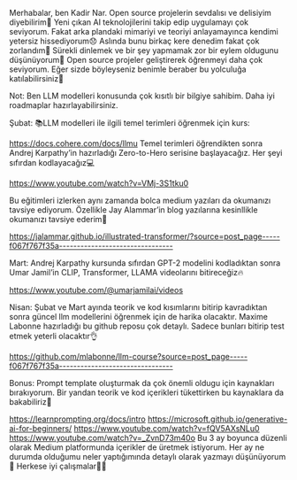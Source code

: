 Merhabalar, ben Kadir Nar. Open source projelerin sevdalısı ve delisiyim diyebilirim🤩 Yeni çıkan AI teknolojilerini takip edip uygulamayı çok seviyorum. Fakat arka plandaki mimariyi ve teoriyi anlayamayınca kendimi yetersiz hissediyorum😞 Aslında bunu birkaç kere denedim fakat çok zorlandım🤯 Sürekli dinlemek ve bir şey yapmamak zor bir eylem oldugunu düşünüyorum🧐 Open source projeler geliştirerek öğrenmeyi daha çok seviyorum. Eğer sizde böyleyseniz benimle beraber bu yolculuğa katılabilirsiniz🙌

Not: Ben LLM modelleri konusunda çok kısıtlı bir bilgiye sahibim. Daha iyi roadmaplar hazırlayabilirsiniz.

Şubat:
📚LLM modelleri ile ilgili temel terimleri öğrenmek için kurs:

https://docs.cohere.com/docs/llmu
Temel terimleri öğrendikten sonra Andrej Karpathy’in hazırladığı Zero-to-Hero serisine başlayacağız. Her şeyi sıfırdan kodlayacağız💻

https://www.youtube.com/watch?v=VMj-3S1tku0

Bu eğitimleri izlerken aynı zamanda bolca medium yazıları da okumanızı tavsiye ediyorum. Özellikle Jay Alammar’in blog yazılarına kesinllikle okumanızı tavsiye ederim👀

https://jalammar.github.io/illustrated-transformer/?source=post_page-----f067f767f35a--------------------------------

Mart:
Andrej Karpathy kursunda sıfırdan GPT-2 modelini kodladıktan sonra Umar Jamil’in CLIP, Transformer, LLAMA videolarını bitireceğiz🔥

https://www.youtube.com/@umarjamilai/videos

Nisan:
Şubat ve Mart ayında teorik ve kod kısımlarını bitirip kavradıktan sonra güncel llm modellerini öğrenmek için de harika olacaktır. Maxime Labonne hazırladığı bu github reposu çok detaylı. Sadece bunları bitirip test etmek yeterli olacaktır👌

https://github.com/mlabonne/llm-course?source=post_page-----f067f767f35a--------------------------------

Bonus:
Prompt template oluşturmak da çok önemli oldugu için kaynakları bırakıyorum. Bir yandan teorik ve kod içerikleri tükettirken bu kaynaklara da bakabiliriz🎨

https://learnprompting.org/docs/intro
https://microsoft.github.io/generative-ai-for-beginners/
https://www.youtube.com/watch?v=fQV5AXsNLu0
https://www.youtube.com/watch?v=_ZvnD73m40o
Bu 3 ay boyunca düzenli olarak Medium platformunda içerikler de üretmek istiyorum. Her ay ne durumda olduğumu neler yaptığımında detaylı olarak yazmayı düşünüyorum📝 Herkese iyi çalışmalar👋🎉
